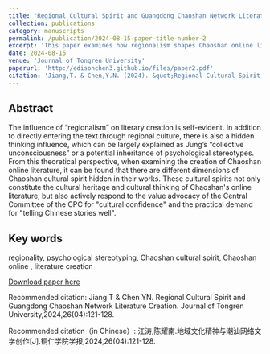 ```yaml
---
title: "Regional Cultural Spirit and Guangdong Chaoshan Network Literature Creation(地域文化精神与潮汕网络文学创作)"
collection: publications
category: manuscripts
permalink: /publication/2024-08-15-paper-title-number-2
excerpt: 'This paper examines how regionalism shapes Chaoshan online literature, revealing embedded cultural spirits that reflect collective unconsciousness and psychological inheritance, aligning with the CPC’s cultural confidence and narrative goals. '
date: 2024-08-15
venue: 'Journal of Tongren University'
paperurl: 'http://edisonchen3.github.io/files/paper2.pdf'
citation: 'Jiang,T. & Chen,Y.N. (2024). &quot;Regional Cultural Spirit and Guangdong Chaoshan Network Literature Creation.&quot; <i>Journal of Tongren University</i>. 26(04):121-128.'
---
```


<!-- slidesurl: 'http://academicpages.github.io/files/slides2.pdf'-->

## Abstract
The influence of “regionalism” on literary creation is self-evident. In addition to directly entering the text through regional culture, there is also a hidden thinking influence, which can be largely explained as Jung’s “collective unconsciousness” or a potential inheritance of psychological stereotypes. From this theoretical perspective, when examining the creation of Chaoshan online literature, it can be found that there are different dimensions of Chaoshan cultural spirit hidden in their works. These cultural spirits not only constitute the cultural heritage and cultural thinking of Chaoshan's online literature, but also actively respond to the value advocacy of the Central Committee of the CPC for "cultural confidence" and the practical demand for "telling Chinese stories well".


## Key words
regionality, psychological stereotyping, Chaoshan cultural spirit, Chaoshan online , literature creation

[Download paper here](https://kns.cnki.net/kcms2/article/abstract?v=VQ0ntgfwFMQWSGj3_vqYVEopzdv7pI7mM16LDShyzuodk3Q5PSGVJmU7z-dqLGgLjuYBZginaFgXfIb7Sag2EyrPeMwzRlyp8FHT_grJNuld7eDzDtuk4ZgnBDtf8L9wsnXg9igMyAIboaTC7rSel70oNnsAOUhjrgTnq6ZB7IZWe0easr5i5P6_l9uf8ua-4h3wRimHTSs=&uniplatform=NZKPT)

Recommended citation: Jiang T & Chen YN. Regional Cultural Spirit and Guangdong Chaoshan Network Literature Creation. Journal of Tongren University,2024,26(04):121-128.

Recommended citation（in Chinese）: 江涛,陈耀南.地域文化精神与潮汕网络文学创作[J].铜仁学院学报,2024,26(04):121-128.

